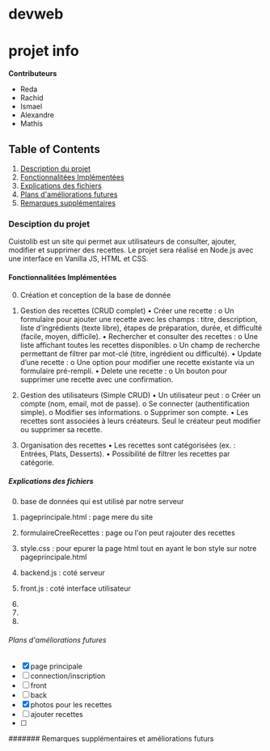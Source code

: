 # devweb
# projet info

**Contributeurs**
- Reda
- Rachid
- Ismael
- Alexandre
- Mathis

## Table of Contents
1. [Description du projet](#Desciption_du_projet)
2. [Fonctionnalitées Implémentées ](#Fonctionnalitées_Implémentées )
3. [Explications des fichiers ](#Explications_des_fichiers )
4. [Plans d'améliorations futures ](#Plans_d'améliorations_futures )
5. [Remarques supplémentaires](#Remarques_supplémentaires)

### Desciption du projet  

Cuistolib est un site qui permet aux utilisateurs de consulter, ajouter, modifier et supprimer des recettes. Le projet sera réalisé en Node.js avec une interface en Vanilla JS, HTML et CSS.

#### Fonctionnalitées Implémentées 

0. Création et conception de la base de donnée
1. Gestion des recettes (CRUD complet)
•	Créer une recette :
o	Un formulaire pour ajouter une recette avec les champs : titre, description, liste d’ingrédients (texte libre), étapes de préparation, durée, et difficulté (facile, moyen, difficile).
•	Rechercher et consulter des recettes :
o	Une liste affichant toutes les recettes disponibles.
o	Un champ de recherche permettant de filtrer par mot-clé (titre, ingrédient ou difficulté).
•	Update d’une recette :
o	Une option pour modifier une recette existante via un formulaire pré-rempli.
•	Delete une recette :
o	Un bouton pour supprimer une recette avec une confirmation.

2. Gestion des utilisateurs (Simple CRUD)
•	Un utilisateur peut :
o	Créer un compte (nom, email, mot de passe).
o	Se connecter (authentification simple).
o	Modifier ses informations.
o	Supprimer son compte.
•	Les recettes sont associées à leurs créateurs. Seul le créateur peut modifier ou supprimer sa recette.

3. Organisation des recettes
•	Les recettes sont catégorisées (ex. : Entrées, Plats, Desserts).
•	Possibilité de filtrer les recettes par catégorie.


##### Explications des fichiers 

0. base de données qui est utilisé par notre serveur

1. pageprincipale.html : page mere du site
 
2. formulaireCreeRecettes : page ou l'on peut rajouter des recettes

3. style.css : pour epurer la page html tout en ayant le bon style sur notre pageprincipale.html

4. backend.js : coté serveur 

5. front.js : coté interface utilisateur
6. 
7. 

8. 



###### Plans d'améliorations futures 
- [X] page principale
- [ ] connection/inscription
- [ ] front
- [ ] back
- [X] photos pour les recettes
- [ ] ajouter recettes
- [ ]
####### Remarques supplémentaires et améliorations futurs 


      
